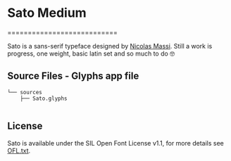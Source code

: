 # Sato Medium
===========================

Sato is a sans-serif typeface designed by [Nicolas Massi](https://www.nico.works).
Still a work is progress, one weight, basic latin set and so much to do 🤓


Source Files - Glyphs app file
------------

```
└── sources
    ├── Sato.glyphs


```


License
-------

Sato is available under the SIL Open Font License v1.1, for more details see [OFL.txt](OFL.txt).
